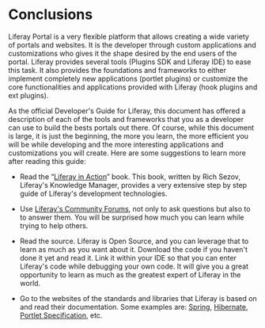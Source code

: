 
# Conclusions

Liferay Portal is a very flexible platform that allows creating a wide
variety of portals and websites. It is the developer through custom
applications and customizations who gives it the shape desired by the
end users of the portal. Liferay provides several tools (Plugins SDK and
Liferay IDE) to ease this task. It also provides the foundations and
frameworks to either implement completely new applications (portlet
plugins) or customize the core functionalities and applications provided
with Liferay (hook plugins and ext plugins).

As the official Developer's Guide for Liferay, this document has offered
a description of each of the tools and frameworks that you as a
developer can use to build the bests portals out there. Of course, while
this document is large, it is just the beginning, the more you learn,
the more efficient you will be while developing and the more interesting
applications and customizations you will create. Here are some
suggestions to learn more after reading this guide:

-   Read the “[Liferay in
    Action](http://affiliate.manning.com/idevaffiliate.php?id=1133&url=7&tid1=liferaywebsite)”
    book. This book, written by Rich Sezov, Liferay's Knowledge Manager,
    provides a very extensive step by step guide of Liferay's
    development technologies.

-   Use [Liferay's Community Forums](http://forum.liferay.com/), not
    only to ask questions but also to to answer them. You will be
    surprised how much you can learn while trying to help others.

-   Read the source. Liferay is Open Source, and you can leverage that
    to learn as much as you want about it. Download the code if you
    haven't done it yet and read it. Link it within your IDE so that you
    can enter Liferay's code while debugging your own code. It will give
    you a great opportunity to learn as much as the greatest expert of
    Liferay in the world.

-   Go to the websites of the standards and libraries that Liferay is
    based on and read their documentation. Some examples are:
    [Spring](http://www.springsource.org/),
    [Hibernate](http://www.hibernate.org/), [Portlet
    Specification](http://jcp.org/en/jsr/detail?id=286), etc.


